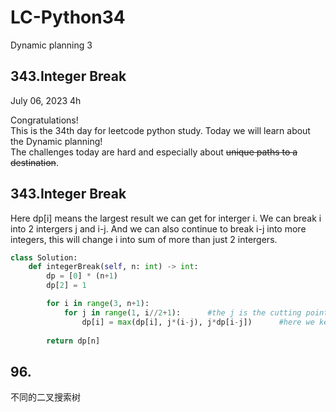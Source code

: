 # LC-Python34
Dynamic planning 3


## 343.Integer Break
July 06, 2023  4h

Congratulations!\
This is the 34th day for leetcode python study. Today we will learn about the Dynamic planning!\
The challenges today are hard and especially about ~~unique paths to a destination~~. 


## 343.Integer Break
Here dp[i] means the largest result we can get for interger i. We can break i into 2 intergers j and i-j. And we can also continue to break i-j into more integers, this will change i into sum of more than just 2 intergers.
```python
class Solution:
    def integerBreak(self, n: int) -> int:
        dp = [0] * (n+1)
        dp[2] = 1

        for i in range(3, n+1):
            for j in range(1, i//2+1):      #the j is the cutting point
                dp[i] = max(dp[i], j*(i-j), j*dp[i-j])      #here we keep update dp[i] and get the max
        
        return dp[n]
```



## 96.
不同的二叉搜索树 




